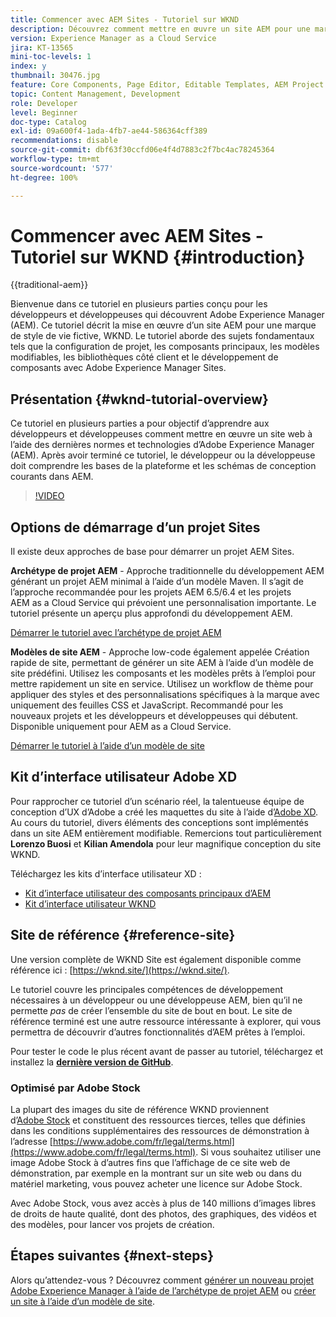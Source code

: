 ```yaml
---
title: Commencer avec AEM Sites - Tutoriel sur WKND
description: Découvrez comment mettre en œuvre un site AEM pour une marque de style de vie fictive appelée WKND. Découvrez les sujets Experience Manager fondamentaux tels que la configuration de projet, les archétypes Maven, les composants principaux, les modèles modifiables, les bibliothèques clientes et le développement de composants.
version: Experience Manager as a Cloud Service
jira: KT-13565
mini-toc-levels: 1
index: y
thumbnail: 30476.jpg
feature: Core Components, Page Editor, Editable Templates, AEM Project Archetype
topic: Content Management, Development
role: Developer
level: Beginner
doc-type: Catalog
exl-id: 09a600f4-1ada-4fb7-ae44-586364cff389
recommendations: disable
source-git-commit: dbf63f30ccfd06e4f4d7883c2f7bc4ac78245364
workflow-type: tm+mt
source-wordcount: '577'
ht-degree: 100%

---
```


# Commencer avec AEM Sites - Tutoriel sur WKND {#introduction}

{{traditional-aem}}

Bienvenue dans ce tutoriel en plusieurs parties conçu pour les développeurs et développeuses qui découvrent Adobe Experience Manager (AEM). Ce tutoriel décrit la mise en œuvre d’un site AEM pour une marque de style de vie fictive, WKND. Le tutoriel aborde des sujets fondamentaux tels que la configuration de projet, les composants principaux, les modèles modifiables, les bibliothèques côté client et le développement de composants avec Adobe Experience Manager Sites.

## Présentation {#wknd-tutorial-overview}

Ce tutoriel en plusieurs parties a pour objectif d’apprendre aux développeurs et développeuses comment mettre en œuvre un site web à l’aide des dernières normes et technologies d’Adobe Experience Manager (AEM). Après avoir terminé ce tutoriel, le développeur ou la développeuse doit comprendre les bases de la plateforme et les schémas de conception courants dans AEM.

>[!VIDEO](https://video.tv.adobe.com/v/35576?quality=12&learn=on&captions=fre_fr)

## Options de démarrage d’un projet Sites

Il existe deux approches de base pour démarrer un projet AEM Sites.

**Archétype de projet AEM** - Approche traditionnelle du développement AEM générant un projet AEM minimal à l’aide d’un modèle Maven. Il s’agit de l’approche recommandée pour les projets AEM 6.5/6.4 et les projets AEM as a Cloud Service qui prévoient une personnalisation importante. Le tutoriel présente un aperçu plus approfondi du développement AEM.

[Démarrer le tutoriel avec l’archétype de projet AEM](./project-archetype/overview.md)

**Modèles de site AEM** - Approche low-code également appelée Création rapide de site, permettant de générer un site AEM à l’aide d’un modèle de site prédéfini. Utilisez les composants et les modèles prêts à l’emploi pour mettre rapidement un site en service. Utilisez un workflow de thème pour appliquer des styles et des personnalisations spécifiques à la marque avec uniquement des feuilles CSS et JavaScript. Recommandé pour les nouveaux projets et les développeurs et développeuses qui débutent. Disponible uniquement pour AEM as a Cloud Service.

[Démarrer le tutoriel à l’aide d’un modèle de site](./site-template/create-site.md)

## Kit d’interface utilisateur Adobe XD

Pour rapprocher ce tutoriel d’un scénario réel, la talentueuse équipe de conception d’UX d’Adobe a créé les maquettes du site à l’aide d’[Adobe XD](https://www.adobe.com/fr/products/xd.html). Au cours du tutoriel, divers éléments des conceptions sont implémentés dans un site AEM entièrement modifiable. Remercions tout particulièrement **Lorenzo Buosi** et **Kilian Amendola** pour leur magnifique conception du site WKND.

Téléchargez les kits d’interface utilisateur XD :

* [Kit d’interface utilisateur des composants principaux d’AEM](assets/overview/AEM-CoreComponents-UI-Kit.xd)
* [Kit d’interface utilisateur WKND](https://github.com/adobe/aem-guides-wknd/releases/download/aem-guides-wknd-0.0.2/AEM_UI-kit-WKND.xd)

## Site de référence {#reference-site}

Une version complète de WKND Site est également disponible comme référence ici : [https://wknd.site/](https://wknd.site/).

Le tutoriel couvre les principales compétences de développement nécessaires à un développeur ou une développeuse AEM, bien qu’il ne permette *pas* de créer l’ensemble du site de bout en bout. Le site de référence terminé est une autre ressource intéressante à explorer, qui vous permettra de découvrir d’autres fonctionnalités d’AEM prêtes à l’emploi.

Pour tester le code le plus récent avant de passer au tutoriel, téléchargez et installez la **[dernière version de GitHub](https://github.com/adobe/aem-guides-wknd/releases/latest)**.

### Optimisé par Adobe Stock

La plupart des images du site de référence WKND proviennent d’[Adobe Stock](https://stock.adobe.com/fr) et constituent des ressources tierces, telles que définies dans les conditions supplémentaires des ressources de démonstration à l’adresse [https://www.adobe.com/fr/legal/terms.html](https://www.adobe.com/fr/legal/terms.html). Si vous souhaitez utiliser une image Adobe Stock à d’autres fins que l’affichage de ce site web de démonstration, par exemple en la montrant sur un site web ou dans du matériel marketing, vous pouvez acheter une licence sur Adobe Stock.

Avec Adobe Stock, vous avez accès à plus de 140 millions d’images libres de droits de haute qualité, dont des photos, des graphiques, des vidéos et des modèles, pour lancer vos projets de création.

## Étapes suivantes {#next-steps}

Alors qu’attendez-vous ? Découvrez comment [générer un nouveau projet Adobe Experience Manager à l’aide de l’archétype de projet AEM](./project-archetype/overview.md) ou [créer un site à l’aide d’un modèle de site](./site-template/create-site.md).

